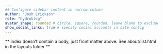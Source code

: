 ```yaml
---
## Configure sidebar content in narrow column
author: "Josh Erickson"
role: "hydroblog"
avatar_shape: rounded # circle, square, rounded, leave blank to exclude
show_social_links: true # specify social accounts in site config
---
```


** index doesn't contain a body, just front matter above.
See about/list.html in the layouts folder **